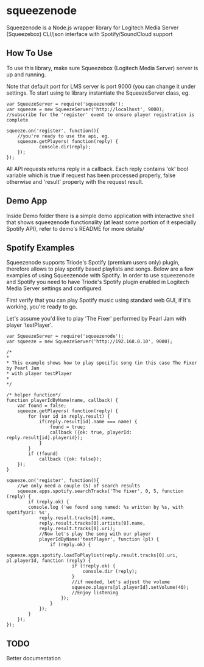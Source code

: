 squeezenode
===========

Squeezenode is a Node.js wrapper library for Logitech Media Server (Squeezebox) CLI/json interface with Spotify/SoundCloud support

How To Use
----------

To use this library, make sure Squeezebox (Logitech Media Server) server is up and running.

Note that default port for LMS server is port 9000 (you can change it under settings.
To start using te library instantiate the SqueezeServer class, eg.

    var SqueezeServer = require('squeezenode');
    var squeeze = new SqueezeServer('http://localhost', 9000);
    //subscribe for the 'register' event to ensure player registration is complete

    squeeze.on('register', function(){
        //you're ready to use the api, eg.
        squeeze.getPlayers( function(reply) {
                console.dir(reply);
        });
    });

All API requests returns reply in a callback. Each reply contains 'ok' bool variable which is true if request
has been processed properly, false otherwise and 'result' property with the request result.

Demo App
--------

Inside Demo folder there is a simple demo application with interactive shell that shows squeezenode
functionality (at least some portion of it especially Spotify API), refer to demo's README for more details/

Spotify Examples
----------------

Squeezenode supports Triode's Spotify (premium users only) plugin, therefore allows to play spotify based playlists and songs. Below are a few examples of using Squeezenode with Spotify.
In order to use squeezenode and Spotify you need to have Triode's Spotify plugin enabled in Logitech Media Server settings and configured.

First verify that you can play Spotify music using standard web GUI, if it's working, you're ready to go.

Let's assume you'd like to play 'The Fixer' performed by Pearl Jam with player 'testPlayer'.

    var SqueezeServer = require('squeezenode');
    var squeeze = new SqueezeServer('http://192.168.0.10', 9000);

    /*
    *
    * This example shows how to play specific song (in this case The Fixer by Pearl Jam
    * with player testPlayer
    *
    */

    /* helper function*/
    function playerIdByName(name, callback) {
        var found = false;
        squeeze.getPlayers( function(reply) {
            for (var id in reply.result) {
                if(reply.result[id].name === name) {
                    found = true;
                    callback ({ok: true, playerId: reply.result[id].playerid});
                }
            }
            if (!found)
                callback ({ok: false});
        });
    }

    squeeze.on('register', function(){
        //we only need a couple (5) of search results
        squeeze.apps.spotify.searchTracks('The fixer', 0, 5, function (reply) {
            if (reply.ok) {
            console.log ('we found song named: %s written by %s, with spotifyUri: %s',
                reply.result.tracks[0].name,
                reply.result.tracks[0].artists[0].name,
                reply.result.tracks[0].uri);
                //Now let's play the song with our player
                playerIdByName('testPlayer', function (pl) {
                    if (reply.ok) {
                        squeeze.apps.spotify.loadToPlaylist(reply.result.tracks[0].uri, pl.playerId, function (reply) {
                            if (!reply.ok) {
                                console.dir (reply);
                            }
                            //if needed, let's adjust the volume
                            squeeze.players[pl.playerId].setVolume(40);
                            //Enjoy listening
                        });
                    }
                });
            }
        });
    });

TODO
----

Better documentation